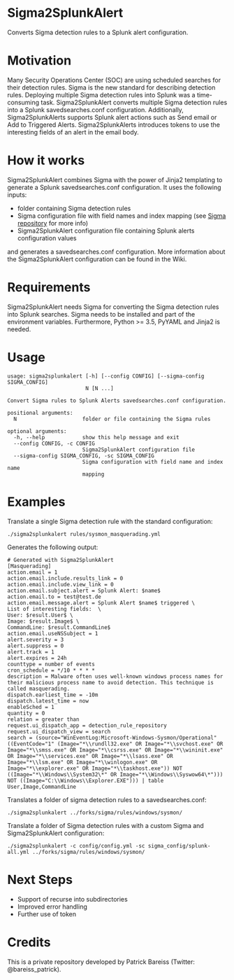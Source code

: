 # Sigma2SplunkAlert
Converts Sigma detection rules to a Splunk alert configuration.

# Motivation
Many Security Operations Center (SOC) are using scheduled searches for their detection rules. Sigma is the new standard for describing detection rules. Deploying multiple Sigma detection rules into Splunk was a time-consuming task. Sigma2SplunkAlert converts multiple Sigma detection rules into a Splunk savedsearches.conf configuration. Additionally, Sigma2SplunkAlerts supports Splunk alert actions such as Send email or Add to Triggered Alerts. Sigma2SplunkAlerts introduces tokens to use the interesting fields of an alert in the email body.

# How it works
Sigma2SplunkAlert combines Sigma with the power of Jinja2 templating to generate a Splunk savedsearches.conf configuration. It uses the following inputs:
* folder containing Sigma detection rules
* Sigma configuration file with field names and index mapping (see [Sigma repository](https://github.com/Neo23x0/sigma) for more info)
* Sigma2SplunkAlert configuration file containing Splunk alerts configuration values

and generates a savedsearches.conf configuration. More information about the Sigma2SplunkAlert configuration can be found in the Wiki. 

# Requirements
Sigma2SplunkAlert needs Sigma for converting the Sigma detection rules into Splunk searches. Sigma needs to be installed and part of the environment variables. Furthermore, Python >= 3.5, PyYAML and Jinja2 is needed.

# Usage
````
usage: sigma2splunkalert [-h] [--config CONFIG] [--sigma-config SIGMA_CONFIG]
                         N [N ...]

Convert Sigma rules to Splunk Alerts savedsearches.conf configuration.

positional arguments:
  N                     folder or file containing the Sigma rules

optional arguments:
  -h, --help            show this help message and exit
  --config CONFIG, -c CONFIG
                        Sigma2SplunkAlert configuration file
  --sigma-config SIGMA_CONFIG, -sc SIGMA_CONFIG
                        Sigma configuration with field name and index name
                        mapping
````

# Examples
Translate a single Sigma detection rule with the standard configuration:
````
./sigma2splunkalert rules/sysmon_masquerading.yml 
````
Generates the following output:
````
# Generated with Sigma2SplunkAlert 
[Masquerading]
action.email = 1
action.email.include.results_link = 0
action.email.include.view_link = 0 
action.email.subject.alert = Splunk Alert: $name$ 
action.email.to = test@test.de
action.email.message.alert = Splunk Alert $name$ triggered \
List of interesting fields:  \
User: $result.User$ \
Image: $result.Image$ \
CommandLine: $result.CommandLine$  
action.email.useNSSubject = 1
alert.severity = 3
alert.suppress = 0
alert.track = 1
alert.expires = 24h
counttype = number of events
cron_schedule = */10 * * * *
description = Malware often uses well-known windows process names for their malicious process name to avoid detection. This technique is called masquerading.
dispatch.earliest_time = -10m
dispatch.latest_time = now
enableSched = 1
quantity = 0
relation = greater than
request.ui_dispatch_app = detection_rule_repository
request.ui_dispatch_view = search
search = (source="WinEventLog:Microsoft-Windows-Sysmon/Operational" ((EventCode="1" (Image="*\\rundll32.exe" OR Image="*\\svchost.exe" OR Image="*\\smss.exe" OR Image="*\\csrss.exe" OR Image="*\\wininit.exe" OR Image="*\\services.exe" OR Image="*\\lsass.exe" OR Image="*\\lsm.exe" OR Image="*\\winlogon.exe" OR Image="*\\explorer.exe" OR Image="*\\taskhost.exe")) NOT ((Image="*\\Windows\\System32\*" OR Image="*\\Windows\\Syswow64\*"))) NOT ((Image="C:\\Windows\\Explorer.EXE"))) | table User,Image,CommandLine
````

Translates a folder of sigma detection rules to a savedsearches.conf:
````
./sigma2splunkalert ../forks/sigma/rules/windows/sysmon/
````

Translate a folder of Sigma detection rules with a custom Sigma and Sigma2SplunkAlert configuration:
````
./sigma2splunkalert -c config/config.yml -sc sigma_config/splunk-all.yml ../forks/sigma/rules/windows/sysmon/
````

# Next Steps
* Support of recurse into subdirectories
* Improved error handling
* Further use of token

# Credits
This is a private repository developed by Patrick Bareiss (Twitter: @bareiss_patrick).
